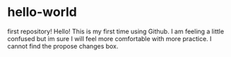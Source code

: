 # hello-world
first repository!
Hello! This is my first time using Github. I am feeling a little confused but im sure I will feel more comfortable with more practice. I cannot find the propose changes box.
